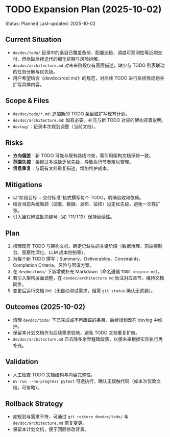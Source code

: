 # TODO Expansion Plan (2025-10-02)
Status: Planned
Last-updated: 2025-10-02

## Current Situation
- `devdoc/todo/` 目录中的条目已覆盖备份、配置巡检、调度可观测性等近期交付，但尚缺后续迭代的细化排期与风险拆解。
- `devdoc/architecture.md` 对未来阶段仅有高层描述，缺少与 TODO 列表联动的任务分解与优先级。
- 用户希望结合《devdoc/rool.md》的规范，对后续 TODO 进行系统性规划并扩写具体内容。

## Scope & Files
- `devdoc/todo/*.md`: 追加新的 TODO 条目或扩写现有计划。
- `devdoc/architecture.md`: 如有必要，补充与新 TODO 对应的架构背景说明。
- `devlog/`：记录本次规划调整（当前文档）。

## Risks
- **方向偏差**：新 TODO 可能与既有路线冲突，需引用架构文档保持一致。
- **范围失控**：条目过多或缺乏优先级，导致执行节奏难以管理。
- **信息重复**：与既有文档重复描述，增加维护成本。

## Mitigations
- 以“阶段目标 + 交付标准”格式撰写每个 TODO，明确验收和依赖。
- 结合当前系统瓶颈（调度、数据、发布、监控）设定优先级，避免一次性扩张。
- 引入里程碑或批次编号（如 T11/T12）保持延续性。

## Plan
1. 梳理现有 TODO 与架构文档，确定仍缺失的关键阶段（数据治理、前端控制台、观察性深化、LLM 成本控制等）。
2. 为每个新 TODO 撰写：Summary、Deliverables、Constraints、Completion Criteria、风险与回滚方案。
3. 在 `devdoc/todo/` 下新增或补充 Markdown（命名遵循 `TODO-<topic>.md`）。
4. 若引入架构层面调整，在 `devdoc/architecture.md` 标注对应章节，维持文档同步。
5. 变更后运行文档 lint（无自动测试需求，但需 `git status` 确认无遗漏）。

## Outcomes (2025-10-02)
- 清理 `devdoc/todo/` 下已完成或不再跟踪的条目，后续规划改在 devlog 中维护。
- 保留本计划文档作为后续需求驻地，避免 TODO 文档重复扩散。
- `devdoc/architecture.md` 已去除多余里程碑段落，以便未来根据实际执行再补充。

## Validation
- 人工检查 TODO 文档结构与内容完整性。
- `uv run --no-progress pytest` 可选执行，确认无误触代码（如本次仅改文档，可省略）。

## Rollback Strategy
- 如规划与需求不符，可通过 `git restore devdoc/todo/` 与 `devdoc/architecture.md` 恢复变更。
- 保留本计划文档，便于回顾修改背景。
